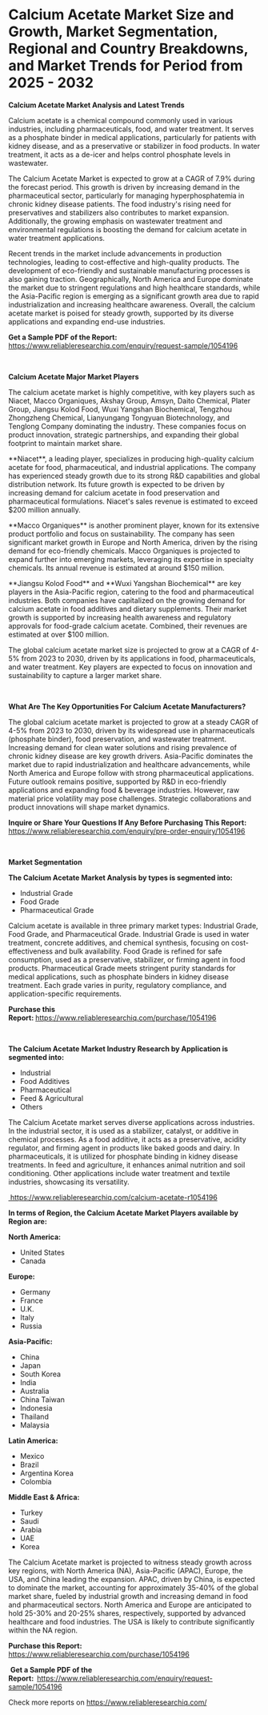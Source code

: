 <p><h1>Calcium Acetate Market Size and Growth, Market Segmentation, Regional and Country Breakdowns, and Market Trends for Period from 2025 -  2032</h1></p><p><strong>Calcium Acetate Market Analysis and Latest Trends</strong></p>
<p><p>Calcium acetate is a chemical compound commonly used in various industries, including pharmaceuticals, food, and water treatment. It serves as a phosphate binder in medical applications, particularly for patients with kidney disease, and as a preservative or stabilizer in food products. In water treatment, it acts as a de-icer and helps control phosphate levels in wastewater.</p><p>The Calcium Acetate Market is expected to grow at a CAGR of 7.9% during the forecast period. This growth is driven by increasing demand in the pharmaceutical sector, particularly for managing hyperphosphatemia in chronic kidney disease patients. The food industry's rising need for preservatives and stabilizers also contributes to market expansion. Additionally, the growing emphasis on wastewater treatment and environmental regulations is boosting the demand for calcium acetate in water treatment applications.</p><p>Recent trends in the market include advancements in production technologies, leading to cost-effective and high-quality products. The development of eco-friendly and sustainable manufacturing processes is also gaining traction. Geographically, North America and Europe dominate the market due to stringent regulations and high healthcare standards, while the Asia-Pacific region is emerging as a significant growth area due to rapid industrialization and increasing healthcare awareness. Overall, the calcium acetate market is poised for steady growth, supported by its diverse applications and expanding end-use industries.</p></p>
<p><strong>Get a Sample PDF of the Report:&nbsp;</strong> <a href="https://www.reliableresearchiq.com/enquiry/request-sample/1054196?utm_campaign=1082&utm_medium=2&utm_source=Github&utm_content=ia&utm_term=26012025&utm_id=calcium-acetate">https://www.reliableresearchiq.com/enquiry/request-sample/1054196</a></p>
<p>&nbsp;</p>
<p><strong>Calcium Acetate Major Market Players</strong></p>
<p><p>The calcium acetate market is highly competitive, with key players such as Niacet, Macco Organiques, Akshay Group, Amsyn, Daito Chemical, Plater Group, Jiangsu Kolod Food, Wuxi Yangshan Biochemical, Tengzhou Zhongzheng Chemical, Lianyungang Tongyuan Biotechnology, and Tenglong Company dominating the industry. These companies focus on product innovation, strategic partnerships, and expanding their global footprint to maintain market share.</p><p>**Niacet**, a leading player, specializes in producing high-quality calcium acetate for food, pharmaceutical, and industrial applications. The company has experienced steady growth due to its strong R&D capabilities and global distribution network. Its future growth is expected to be driven by increasing demand for calcium acetate in food preservation and pharmaceutical formulations. Niacet's sales revenue is estimated to exceed $200 million annually.</p><p>**Macco Organiques** is another prominent player, known for its extensive product portfolio and focus on sustainability. The company has seen significant market growth in Europe and North America, driven by the rising demand for eco-friendly chemicals. Macco Organiques is projected to expand further into emerging markets, leveraging its expertise in specialty chemicals. Its annual revenue is estimated at around $150 million.</p><p>**Jiangsu Kolod Food** and **Wuxi Yangshan Biochemical** are key players in the Asia-Pacific region, catering to the food and pharmaceutical industries. Both companies have capitalized on the growing demand for calcium acetate in food additives and dietary supplements. Their market growth is supported by increasing health awareness and regulatory approvals for food-grade calcium acetate. Combined, their revenues are estimated at over $100 million.</p><p>The global calcium acetate market size is projected to grow at a CAGR of 4-5% from 2023 to 2030, driven by its applications in food, pharmaceuticals, and water treatment. Key players are expected to focus on innovation and sustainability to capture a larger market share.</p></p>
<p>&nbsp;</p>
<p><strong>What Are The Key Opportunities For Calcium Acetate Manufacturers?</strong></p>
<p><p>The global calcium acetate market is projected to grow at a steady CAGR of 4-5% from 2023 to 2030, driven by its widespread use in pharmaceuticals (phosphate binder), food preservation, and wastewater treatment. Increasing demand for clean water solutions and rising prevalence of chronic kidney disease are key growth drivers. Asia-Pacific dominates the market due to rapid industrialization and healthcare advancements, while North America and Europe follow with strong pharmaceutical applications. Future outlook remains positive, supported by R&D in eco-friendly applications and expanding food & beverage industries. However, raw material price volatility may pose challenges. Strategic collaborations and product innovations will shape market dynamics.</p></p>
<p><strong>Inquire or Share Your Questions If Any Before Purchasing This Report:</strong> <a href="https://www.reliableresearchiq.com/enquiry/pre-order-enquiry/1054196?utm_campaign=1082&utm_medium=2&utm_source=Github&utm_content=ia&utm_term=26012025&utm_id=calcium-acetate">https://www.reliableresearchiq.com/enquiry/pre-order-enquiry/1054196</a></p>
<p>&nbsp;</p>
<p><strong>Market Segmentation</strong></p>
<p><strong>The Calcium Acetate Market Analysis by types is segmented into:</strong></p>
<p><ul><li>Industrial Grade</li><li>Food Grade</li><li>Pharmaceutical Grade</li></ul></p>
<p><p>Calcium acetate is available in three primary market types: Industrial Grade, Food Grade, and Pharmaceutical Grade. Industrial Grade is used in water treatment, concrete additives, and chemical synthesis, focusing on cost-effectiveness and bulk availability. Food Grade is refined for safe consumption, used as a preservative, stabilizer, or firming agent in food products. Pharmaceutical Grade meets stringent purity standards for medical applications, such as phosphate binders in kidney disease treatment. Each grade varies in purity, regulatory compliance, and application-specific requirements.</p></p>
<p><strong>Purchase this Report:&nbsp;</strong><a href="https://www.reliableresearchiq.com/purchase/1054196?utm_campaign=1082&utm_medium=2&utm_source=Github&utm_content=ia&utm_term=26012025&utm_id=calcium-acetate">https://www.reliableresearchiq.com/purchase/1054196</a></p>
<p>&nbsp;</p>
<p><strong>The Calcium Acetate Market Industry Research by Application is segmented into:</strong></p>
<p><ul><li>Industrial</li><li>Food Additives</li><li>Pharmaceutical</li><li>Feed & Agricultural</li><li>Others</li></ul></p>
<p><p>The Calcium Acetate market serves diverse applications across industries. In the industrial sector, it is used as a stabilizer, catalyst, or additive in chemical processes. As a food additive, it acts as a preservative, acidity regulator, and firming agent in products like baked goods and dairy. In pharmaceuticals, it is utilized for phosphate binding in kidney disease treatments. In feed and agriculture, it enhances animal nutrition and soil conditioning. Other applications include water treatment and textile industries, showcasing its versatility.</p></p>
<p><a href="https://www.reliableresearchiq.com/calcium-acetate-r1054196?utm_campaign=1082&utm_medium=2&utm_source=Github&utm_content=ia&utm_term=26012025&utm_id=calcium-acetate">&nbsp;https://www.reliableresearchiq.com/calcium-acetate-r1054196</a></p>
<p><strong>In terms of Region, the Calcium Acetate Market Players available by Region are:</strong></p>
<p>
    <p> <strong> North America: </strong>
        <ul>
            <li>United States</li>
            <li>Canada</li>
        </ul>
        </p> 
    <p> <strong> Europe: </strong>
        <ul>
            <li>Germany</li>
            <li>France</li>
            <li>U.K.</li>
            <li>Italy</li>
            <li>Russia</li>
        </ul>
        </p> 
    <p> <strong> Asia-Pacific: </strong>
        <ul>
            <li>China</li>
            <li>Japan</li>
            <li>South Korea</li>
            <li>India</li>
            <li>Australia</li>
            <li>China Taiwan</li>
            <li>Indonesia</li>
            <li>Thailand</li>
            <li>Malaysia</li>
        </ul>
        </p> 
    <p> <strong> Latin America: </strong>
        <ul>
            <li>Mexico</li>
            <li>Brazil</li>
            <li>Argentina Korea</li>
            <li>Colombia</li>
        </ul>
        </p> 
    <p> <strong> Middle East & Africa: </strong>
        <ul>
            <li>Turkey</li>
            <li>Saudi</li>
            <li>Arabia</li>
            <li>UAE</li>
            <li>Korea</li>
        </ul>
    </p>
    </p>
<p><p>The Calcium Acetate market is projected to witness steady growth across key regions, with North America (NA), Asia-Pacific (APAC), Europe, the USA, and China leading the expansion. APAC, driven by China, is expected to dominate the market, accounting for approximately 35-40% of the global market share, fueled by industrial growth and increasing demand in food and pharmaceutical sectors. North America and Europe are anticipated to hold 25-30% and 20-25% shares, respectively, supported by advanced healthcare and food industries. The USA is likely to contribute significantly within the NA region.</p></p>
<p><strong>Purchase this Report: </strong><a href="https://www.reliableresearchiq.com/purchase/1054196?utm_campaign=1082&utm_medium=2&utm_source=Github&utm_content=ia&utm_term=26012025&utm_id=calcium-acetate">https://www.reliableresearchiq.com/purchase/1054196</a></p>
<p>&nbsp;<strong>Get a Sample PDF of the Report:&nbsp;&nbsp;</strong><a href="https://www.reliableresearchiq.com/enquiry/request-sample/1054196?utm_campaign=1082&utm_medium=2&utm_source=Github&utm_content=ia&utm_term=26012025&utm_id=calcium-acetate">https://www.reliableresearchiq.com/enquiry/request-sample/1054196</a></p>
<p><strong></strong></p>
<p>Check more reports on <a href="https://www.reliableresearchiq.com/?utm_campaign=1082&utm_medium=2&utm_source=Github&utm_content=ia&utm_term=26012025&utm_id=calcium-acetate">https://www.reliableresearchiq.com/</a></p>